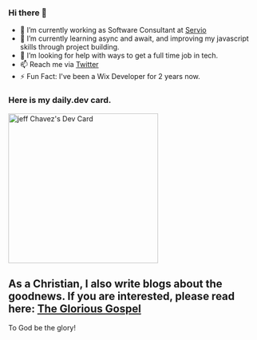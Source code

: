 ### Hi there 👋


- 🔭 I’m currently working as Software Consultant at [Servio](https://www.servio.com.au/)
- 🌱 I’m currently learning async and await, and improving my javascript skills through project building.
- 🤔 I’m looking for help with ways to get a full time job in tech.
- 📫 Reach me via [Twitter](https://twitter.com/1689Jeffchavez)
- ⚡ Fun Fact: I've been a Wix Developer for 2 years now.

### Here is my daily.dev card.

<a href="https://app.daily.dev/jctechdev"><img src="https://api.daily.dev/devcards/6b7484ae77fa43f28f0c054b5ef1c8a3.png?r=0hf" width="300" alt="jeff Chavez's Dev Card"/></a>


## As a Christian, I also write blogs about the goodnews. If you are interested, please read here: [The Glorious Gospel](https://theologycheck.wordpress.com/2021/03/04/the-glorious-gospel/)

To God be the glory! 
<!--
**jeffchavez-dev/jeffchavez-dev** is a ✨ _special_ ✨ repository because its `README.md` (this file) appears on your GitHub profile.

Here are some ideas to get you started:

- 🔭 I’m currently working on ...
- 🌱 I’m currently learning ...
- 👯 I’m looking to collaborate on ...
- 🤔 I’m looking for help with ...
- 💬 Ask me about ...
- 📫 How to reach me: ...
- 😄 Pronouns: ...
- ⚡ Fun fact: ...
-->
